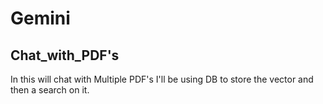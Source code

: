 # Gemini

## Chat_with_PDF's

In this will chat with Multiple PDF's
I'll be using DB to store the vector and then a search on it.
